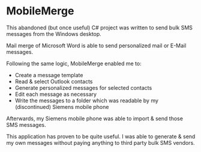 # MobileMerge

This abandoned (but once useful) C# project was written to send bulk SMS messages from the Windows desktop.

Mail merge of Microsoft Word is able to send personalized mail or E-Mail messages.

Following the same logic, MobileMerge enabled me to:
- Create a message template
- Read & select Outlook contacts
- Generate personalized messages for selected contacts
- Edit each message as necessary
- Write the messages to a folder which was readable by my (discontinued) Siemens mobile phone

Afterwards, my Siemens mobile phone was able to import & send those SMS messages.

This application has proven to be quite useful. I was able to generate & send my own messages without paying anything to third party bulk SMS vendors. 